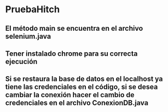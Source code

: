 # PruebaHitch
## El método main se encuentra en el archivo selenium.java
## Tener instalado chrome para su correcta ejecución
## Si se restaura la base de datos en el localhost ya tiene las credenciales en el código, si se desea cambiar la conexión hacer el cambio de credenciales en el archivo ConexionDB.java